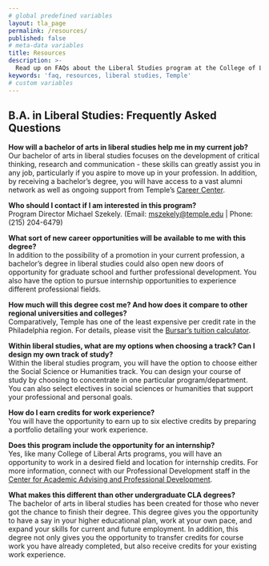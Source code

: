 ```yaml
---
# global predefined variables
layout: tla_page
permalink: /resources/
published: false
# meta-data variables
title: Resources
description: >-
  Read up on FAQs about the Liberal Studies program at the College of Liberal Arts at Temple University.
keywords: 'faq, resources, liberal studies, Temple'  
# custom variables
---
```

## B.A. in Liberal Studies: Frequently Asked Questions

**How will a bachelor of arts in liberal studies help me in my current job?** <br>
Our bachelor of arts in liberal studies focuses on the development of critical thinking, research and communication - these skills can greatly assist you in any job, particularly if you aspire to move up in your profession. In addition, by receiving a bachelor’s degree, you will have access to a vast alumni network as well as ongoing support from Temple’s [Career Center](http://www.temple.edu/provost/careercenter/).

**Who should I contact if I am interested in this program?** <br>
Program Director Michael Szekely. (Email: [mszekely@temple.edu](mailto:mszekely@temple.edu) | Phone: (215) 204-6479)

**What sort of new career opportunities will be available to me with this degree?** <br>
In addition to the possibility of a promotion in your current profession, a bachelor’s degree in liberal studies could also open new doors of opportunity for graduate school and further professional development. You also have the option to pursue internship opportunities to experience different professional fields.

**How much will this degree cost me? And how does it compare to other regional universities and colleges?** <br>
Comparatively, Temple has one of the least expensive per credit rate in the Philadelphia region. For details, please visit the [Bursar’s tuition calculator](http://bursar.temple.edu/tuition-and-fees/tuition-rates).

**Within liberal studies, what are my options when choosing a track? Can I design my own track of study?** <br>
Within the liberal studies program, you will have the option to choose either the Social Science or Humanities track. You can design your course of study by choosing to concentrate in one particular program/department. You can also select electives in social sciences or humanities that support your professional and personal goals.

**How do I earn credits for work experience?** <br>
You will have the opportunity to earn up to six elective credits by preparing a portfolio detailing your work experience.

**Does this program include the opportunity for an internship?** <br>
Yes, like many College of Liberal Arts programs, you will have an opportunity to work in a desired field and location for internship credits. For more information, connect with our Professional Development staff in the [Center for Academic Advising and Professional Development](https://liberalarts.temple.edu/advising/professional-development).

**What makes this different than other undergraduate CLA degrees?** <br>
The bachelor of arts in liberal studies has been created for those who never got the chance to finish their degree. This degree gives you the opportunity to have a say in your higher educational plan, work at your own pace, and expand your skills for current and future employment. In addition, this degree not only gives you the opportunity to transfer credits for course work you have already completed, but also receive credits for your existing work experience.
